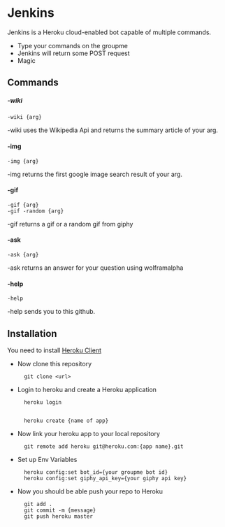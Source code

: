 # Jenkins

Jenkins is a Heroku cloud-enabled bot capable of multiple commands.

  - Type your commands on the groupme
  - Jenkins will return some POST request
  - Magic

## Commands
##### -wiki


    -wiki {arg}

-wiki uses the Wikipedia Api and returns the summary article of your arg.


#### -img

    -img {arg}

-img returns the first google image search result of your arg.

#### -gif

    -gif {arg}
    -gif -random {arg}

-gif returns a gif or a random gif from giphy

#### -ask

    -ask {arg}

-ask returns an answer for your question using wolframalpha

#### -help

    -help

-help sends you to this github.

## Installation
You need to install [Heroku Client](https://devcenter.heroku.com/articles/getting-started-with-python)

* Now clone this repository


        git clone <url>


* Login to heroku and create a Heroku application


        heroku login  


        heroku create {name of app}


* Now link your heroku app to your local repository


        git remote add heroku git@heroku.com:{app name}.git


* Set up Env Variables


        heroku config:set bot_id={your groupme bot id}
        heroku config:set giphy_api_key={your giphy api key}


* Now you should be able push your repo to Heroku


        git add .
        git commit -m {message}
        git push heroku master
